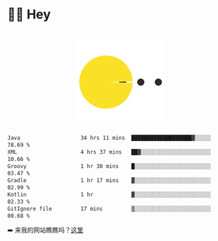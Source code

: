 
# 👋🏻 Hey
<div align="center">
	<br>
	<img src="https://raw.githubusercontent.com/Aniket965/Aniket965/master/pacman.svg?sanitize=true" width="200" height="200">
	<br>
</div>

<!--START_SECTION:waka-->

```text
Java                   34 hrs 11 mins  ███████████████████▓░░░░░   78.69 %
XML                    4 hrs 37 mins   ██▓░░░░░░░░░░░░░░░░░░░░░░   10.66 %
Groovy                 1 hr 30 mins    █░░░░░░░░░░░░░░░░░░░░░░░░   03.47 %
Gradle                 1 hr 17 mins    ▓░░░░░░░░░░░░░░░░░░░░░░░░   02.99 %
Kotlin                 1 hr            ▓░░░░░░░░░░░░░░░░░░░░░░░░   02.33 %
GitIgnore file         17 mins         ▒░░░░░░░░░░░░░░░░░░░░░░░░   00.68 %
```

<!--END_SECTION:waka-->

 ➡️  来我的网站瞧瞧吗？[这里](https://www.shaolongfei.com)
